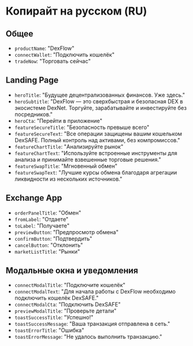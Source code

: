 # Копирайт на русском (RU)

## Общее
- `productName`: "DexFlow"
- `connectWallet`: "Подключить кошелёк"
- `tradeNow`: "Торговать сейчас"

## Landing Page
- `heroTitle`: "Будущее децентрализованных финансов. Уже здесь."
- `heroSubtitle`: "DexFlow — это сверхбыстрая и безопасная DEX в экосистеме DexNet. Торгуйте, зарабатывайте и инвестируйте без посредников."
- `heroCta`: "Перейти в приложение"
- `featureSecureTitle`: "Безопасность превыше всего"
- `featureSecureText`: "Все операции защищены вашим кошельком DexSAFE. Полный контроль над активами, без компромиссов."
- `featureChartTitle`: "Анализируйте рынок"
- `featureChartText`: "Используйте встроенные инструменты для анализа и принимайте взвешенные торговые решения."
- `featureSwapTitle`: "Мгновенный обмен"
- `featureSwapText`: "Лучшие курсы обмена благодаря агрегации ликвидности из нескольких источников."

## Exchange App
- `orderPanelTitle`: "Обмен"
- `fromLabel`: "Отдаете"
- `toLabel`: "Получаете"
- `previewButton`: "Предпросмотр обмена"
- `confirmButton`: "Подтвердить"
- `cancelButton`: "Отклонить"
- `marketListTitle`: "Рынки"

## Модальные окна и уведомления
- `connectModalTitle`: "Подключите кошелёк"
- `connectModalText`: "Для начала работы с DexFlow необходимо подключить кошелёк DexSAFE."
- `connectModalCta`: "Подключить DexSAFE"
- `previewModalTitle`: "Проверьте детали"
- `toastSuccessTitle`: "Успешно!"
- `toastSuccessMessage`: "Ваша транзакция отправлена в сеть."
- `toastErrorTitle`: "Ошибка"
- `toastErrorMessage`: "Не удалось выполнить транзакцию."
